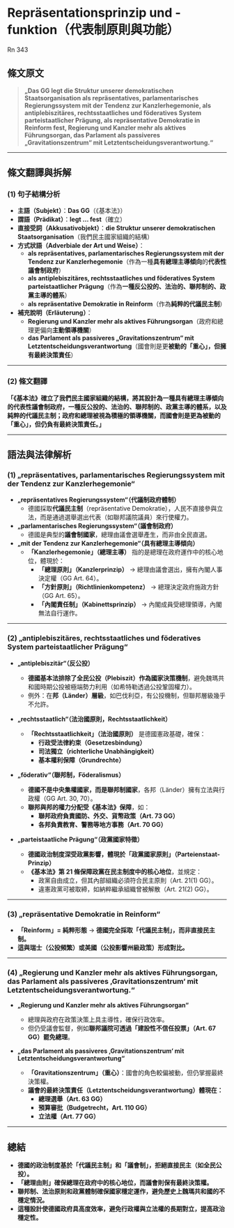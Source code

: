 # **Repräsentationsprinzip und -funktion（代表制原則與功能）**

Rn 343

## **條文原文**
> **„Das GG legt die Struktur unserer demokratischen Staatsorganisation als repräsentatives, parlamentarisches Regierungssystem mit der Tendenz zur Kanzlerhegemonie, als antiplebiszitäres, rechtsstaatliches und föderatives System parteistaatlicher Prägung, als repräsentative Demokratie in Reinform fest, Regierung und Kanzler mehr als aktives Führungsorgan, das Parlament als passiveres „Gravitationszentrum“ mit Letztentscheidungsverantwortung.“**

---

## **條文翻譯與拆解**

### **(1) 句子結構分析**
- **主語（Subjekt）**：**Das GG**（《基本法》）
- **謂語（Prädikat）**：**legt … fest**（確立）
- **直接受詞（Akkusativobjekt）**：**die Struktur unserer demokratischen Staatsorganisation**（我們民主國家組織的結構）
- **方式狀語（Adverbiale der Art und Weise）**：
  - **als repräsentatives, parlamentarisches Regierungssystem mit der Tendenz zur Kanzlerhegemonie**（作為一種**具有總理主導傾向**的**代表性議會制政府**）
  - **als antiplebiszitäres, rechtsstaatliches und föderatives System parteistaatlicher Prägung**（作為**一種反公投的、法治的、聯邦制的、政黨主導的體系**）
  - **als repräsentative Demokratie in Reinform**（作為**純粹的代議民主制**）
- **補充說明（Erläuterung）**：
  - **Regierung und Kanzler mehr als aktives Führungsorgan**（政府和總理更偏向**主動領導機關**）
  - **das Parlament als passiveres „Gravitationszentrum“ mit Letztentscheidungsverantwortung**（國會則是更**被動的「重心」，但擁有最終決策責任**）

---

### **(2) 條文翻譯**
**「《基本法》確立了我們民主國家組織的結構，將其設計為一種具有總理主導傾向的代表性議會制政府，一種反公投的、法治的、聯邦制的、政黨主導的體系，以及純粹的代議民主制；政府和總理被視為積極的領導機關，而國會則是更為被動的「重心」，但仍負有最終決策責任。」**

---

## **語法與法律解析**

### **(1) „repräsentatives, parlamentarisches Regierungssystem mit der Tendenz zur Kanzlerhegemonie“**
- **„repräsentatives Regierungssystem“（代議制政府體制）**
  - 德國採取**代議民主制**（repräsentative Demokratie），人民不直接參與立法，而是通過選舉選出代表（如聯邦議院議員）來行使權力。
- **„parlamentarisches Regierungssystem“（議會制政府）**
  - 德國是典型的**議會制國家**，總理由議會選舉產生，而非由全民直選。
- **„mit der Tendenz zur Kanzlerhegemonie“（具有總理主導傾向）**
  - **「Kanzlerhegemonie」（總理主導）** 指的是總理在政府運作中的核心地位，體現於：
    - **「總理原則」（Kanzlerprinzip）** → 總理由議會選出，擁有內閣人事決定權（GG Art. 64）。
    - **「方針原則」（Richtlinienkompetenz）** → 總理決定政府施政方針（GG Art. 65）。
    - **「內閣責任制」（Kabinettsprinzip）** → 內閣成員受總理領導，內閣無法自行運作。

---

### **(2) „antiplebiszitäres, rechtsstaatliches und föderatives System parteistaatlicher Prägung“**
- **„antiplebiszitär“（反公投）**
  - **德國基本法排除了全民公投（Plebiszit）作為國家決策機制**，避免魏瑪共和國時期公投被極端勢力利用（如希特勒透過公投鞏固權力）。
  - 例外：在**邦（Länder）層級**，如巴伐利亞，有公投機制，但聯邦層級幾乎不允許。
  
- **„rechtsstaatlich“（法治國原則，Rechtsstaatlichkeit）**
  - **「Rechtsstaatlichkeit」（法治國原則）** 是德國憲政基礎，確保：
    - **行政受法律約束（Gesetzesbindung）**
    - **司法獨立（richterliche Unabhängigkeit）**
    - **基本權利保障（Grundrechte）**

- **„föderativ“（聯邦制，Föderalismus）**
  - **德國不是中央集權國家，而是聯邦制國家**，各邦（Länder）擁有立法與行政權（GG Art. 30, 70）。
  - **聯邦與邦的權力分配受《基本法》保障**，如：
    - **聯邦政府負責國防、外交、貨幣政策（Art. 73 GG）**
    - **各邦負責教育、警務等地方事務（Art. 70 GG）**

- **„parteistaatliche Prägung“（政黨國家特徵）**
  - **德國政治制度深受政黨影響，體現於「政黨國家原則」（Parteienstaat-Prinzip）**
  - **《基本法》第 21 條保障政黨在民主制度中的核心地位**，並規定：
    - 政黨自由成立，但其內部組織必須符合民主原則（Art. 21(1) GG）。
    - 違憲政黨可被取締，如納粹繼承組織曾被解散（Art. 21(2) GG）。

---

### **(3) „repräsentative Demokratie in Reinform“**
- **「Reinform」= 純粹形態** → **德國完全採取「代議民主制」，而非直接民主制。**
- **這與瑞士（公投頻繁）或美國（公投影響州級政策）形成對比。**

---

### **(4) „Regierung und Kanzler mehr als aktives Führungsorgan, das Parlament als passiveres ‚Gravitationszentrum‘ mit Letztentscheidungsverantwortung.“**
- **„Regierung und Kanzler mehr als aktives Führungsorgan“**
  - 總理與政府在政策決策上具主導性，確保行政效率。
  - 但仍受議會監督，例如**聯邦議院可透過「建設性不信任投票」（Art. 67 GG）罷免總理**。

- **„das Parlament als passiveres ‚Gravitationszentrum‘ mit Letztentscheidungsverantwortung“**
  - **「Gravitationszentrum」（重心）**：國會的角色較偏被動，但仍掌握最終決策權。
  - **議會的最終決策責任（Letztentscheidungsverantwortung）體現在：**
    - **總理選舉（Art. 63 GG）**
    - **預算審批（Budgetrecht，Art. 110 GG）**
    - **立法權（Art. 77 GG）**

---

## **總結**
- **德國的政治制度基於「代議民主制」和「議會制」，拒絕直接民主（如全民公投）。**
- **「總理由則」確保總理在政府中的核心地位，而議會則保有最終決策權。**
- **聯邦制、法治原則和政黨體制確保國家穩定運作，避免歷史上魏瑪共和國的不穩定情況。**
- **這種設計使德國政府具高度效率，避免行政權與立法權的長期對立，提高政治穩定性。**